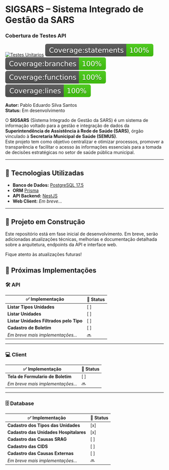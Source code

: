 # SIGSARS – Sistema Integrado de Gestão da SARS

### Cobertura de Testes API

[![Testes Unitarios](https://github.com/heyitsmepablo/sigsars/actions/workflows/testes-unitarios.yml/badge.svg?branch=dev)](https://github.com/heyitsmepablo/sigsars/actions/workflows/testes-unitarios.yml)
![Statements](.github/badges/badge-statements.svg)
![Branches](.github/badges/badge-branches.svg)
![Functions](.github/badges/badge-functions.svg)
![Lines](.github/badges/badge-lines.svg)

**Autor:** Pablo Eduardo Silva Santos  
**Status:** Em desenvolvimento

O **SIGSARS** (Sistema Integrado de Gestão da SARS) é um sistema de informação voltado para a gestão e integração de dados da **Superintendência de Assistência à Rede de Saúde (SARS)**, órgão vinculado à **Secretaria Municipal de Saúde (SEMUS)**.  
Este projeto tem como objetivo centralizar e otimizar processos, promover a transparência e facilitar o acesso às informações essenciais para a tomada de decisões estratégicas no setor de saúde pública municipal.

---

## 🔧 Tecnologias Utilizadas

- **Banco de Dados:** [PostgreSQL 17.5](https://www.postgresql.org/)
- **ORM** [Prisma](https://www.prisma.io/)
- **API Backend:** [NestJS](https://nestjs.com/)
- **Web Client:** _Em breve..._

---

## 🚧 Projeto em Construção

Este repositório está em fase inicial de desenvolvimento. Em breve, serão adicionadas atualizações técnicas, melhorias e documentação detalhada sobre a arquitetura, endpoints da API e interface web.

Fique atento às atualizações futuras!

## 🚀 Próximas Implementações

### 🛠️ API

| ✅ Implementação                        | 📌 Status |
| --------------------------------------- | --------- |
| **Listar Tipos Unidades**               | [ ]       |
| **Listar Unidades**                     | [ ]       |
| **Listar Unidades Filtrados pelo Tipo** | [ ]       |
| **Cadastro de Boletim**                 | [ ]       |
| _Em breve mais implementações..._       | 🔜        |

---

### 💻 Client

| ✅ Implementação                  | 📌 Status |
| --------------------------------- | --------- |
| **Tela de Formulario de Boletim** | [ ]       |
| _Em breve mais implementações..._ | 🔜        |

---

### 🗄️ Database

| ✅ Implementação                       | 📌 Status |
| -------------------------------------- | --------- |
| **Cadastro dos Tipos das Unidades**    | [x]       |
| **Cadastro das Unidades Hospitalares** | [x]       |
| **Cadastro das Causas SRAG**           | [ ]       |
| **Cadastro das CIDS**                  | [ ]       |
| **Cadastro das Causas Externas**       | [ ]       |
| _Em breve mais implementações..._      | 🔜        |
